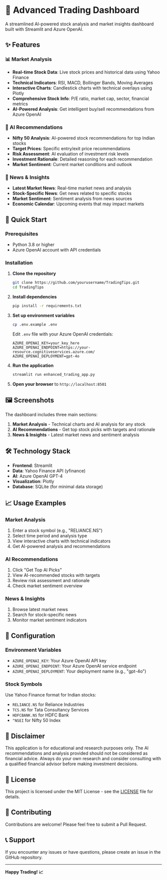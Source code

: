 # 🚀 Advanced Trading Dashboard

A streamlined AI-powered stock analysis and market insights dashboard built with Streamlit and Azure OpenAI.

## ✨ Features

### 📊 Market Analysis
- **Real-time Stock Data**: Live stock prices and historical data using Yahoo Finance
- **Technical Indicators**: RSI, MACD, Bollinger Bands, Moving Averages
- **Interactive Charts**: Candlestick charts with technical overlays using Plotly
- **Comprehensive Stock Info**: P/E ratio, market cap, sector, financial metrics
- **AI-Powered Analysis**: Get intelligent buy/sell recommendations from Azure OpenAI

### 🤖 AI Recommendations  
- **Nifty 50 Analysis**: AI-powered stock recommendations for top Indian stocks
- **Target Prices**: Specific entry/exit price recommendations
- **Risk Assessment**: AI evaluation of investment risk levels
- **Investment Rationale**: Detailed reasoning for each recommendation
- **Market Sentiment**: Current market conditions and outlook

### 📰 News & Insights
- **Latest Market News**: Real-time market news and analysis
- **Stock-Specific News**: Get news related to specific stocks
- **Market Sentiment**: Sentiment analysis from news sources
- **Economic Calendar**: Upcoming events that may impact markets

## 🚀 Quick Start

### Prerequisites
- Python 3.8 or higher
- Azure OpenAI account with API credentials

### Installation

1. **Clone the repository**
   ```bash
   git clone https://github.com/yourusername/TradingTips.git
   cd TradingTips
   ```

2. **Install dependencies**
   ```bash
   pip install -r requirements.txt
   ```

3. **Set up environment variables**
   ```bash
   cp .env.example .env
   ```
   
   Edit `.env` file with your Azure OpenAI credentials:
   ```
   AZURE_OPENAI_KEY=your_key_here
   AZURE_OPENAI_ENDPOINT=https://your-resource.cognitiveservices.azure.com/
   AZURE_OPENAI_DEPLOYMENT=gpt-4o
   ```

4. **Run the application**
   ```bash
   streamlit run enhanced_trading_app.py
   ```

5. **Open your browser** to `http://localhost:8501`

## 🖼️ Screenshots

The dashboard includes three main sections:

1. **Market Analysis** - Technical charts and AI analysis for any stock
2. **AI Recommendations** - Get top stock picks with targets and rationale  
3. **News & Insights** - Latest market news and sentiment analysis

## 🛠️ Technology Stack

- **Frontend**: Streamlit
- **Data**: Yahoo Finance API (yfinance)
- **AI**: Azure OpenAI GPT-4
- **Visualization**: Plotly
- **Database**: SQLite (for minimal data storage)

## 📈 Usage Examples

### Market Analysis
1. Enter a stock symbol (e.g., "RELIANCE.NS")
2. Select time period and analysis type
3. View interactive charts with technical indicators
4. Get AI-powered analysis and recommendations

### AI Recommendations
1. Click "Get Top AI Picks" 
2. View AI-recommended stocks with targets
3. Review risk assessment and rationale
4. Check market sentiment overview

### News & Insights
1. Browse latest market news
2. Search for stock-specific news
3. Monitor market sentiment indicators

## 🔧 Configuration

### Environment Variables
- `AZURE_OPENAI_KEY`: Your Azure OpenAI API key
- `AZURE_OPENAI_ENDPOINT`: Your Azure OpenAI service endpoint
- `AZURE_OPENAI_DEPLOYMENT`: Your deployment name (e.g., "gpt-4o")

### Stock Symbols
Use Yahoo Finance format for Indian stocks:
- `RELIANCE.NS` for Reliance Industries
- `TCS.NS` for Tata Consultancy Services
- `HDFCBANK.NS` for HDFC Bank
- `^NSEI` for Nifty 50 Index

## 🚨 Disclaimer

This application is for educational and research purposes only. The AI recommendations and analysis provided should not be considered as financial advice. Always do your own research and consider consulting with a qualified financial advisor before making investment decisions.

## 📄 License

This project is licensed under the MIT License - see the [LICENSE](LICENSE) file for details.

## 🤝 Contributing

Contributions are welcome! Please feel free to submit a Pull Request.

## 📞 Support

If you encounter any issues or have questions, please create an issue in the GitHub repository.

---

**Happy Trading! 📈**
